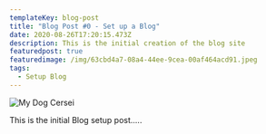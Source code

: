 ```yaml
---
templateKey: blog-post
title: "Blog Post #0 - Set up a Blog"
date: 2020-08-26T17:20:15.473Z
description: This is the initial creation of the blog site
featuredpost: true
featuredimage: /img/63cbd4a7-08a4-44ee-9cea-00af464acd91.jpeg
tags:
  - Setup Blog
---
```

![My Dog Cersei]()

This is the initial Blog setup post.....